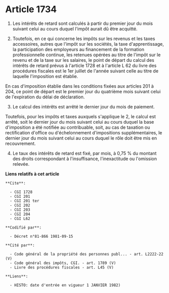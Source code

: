 # Article 1734

1. Les intérêts de retard sont calculés à partir du premier jour du mois suivant celui au cours duquel l'impôt aurait dû être
acquitté.

2. Toutefois, en ce qui concerne les impôts sur les revenus et les taxes accessoires, autres que l'impôt sur les sociétés, la
taxe d'apprentissage, la participation des employeurs au financement de la formation professionnelle continue, les retenues
opérées au titre de l'impôt sur le revenu et de la taxe sur les salaires, le point de départ du calcul des intérêts de retard
prévus à l'article 1728 et à l'article L 62 du livre des procédures fiscales est le 1er juillet de l'année suivant celle au
titre de laquelle l'imposition est établie.

En cas d'imposition établie dans les conditions fixées aux articles 201 à 204, ce point de départ est le premier jour du
quatrième mois suivant celui de l'expiration du délai de déclaration.

3. Le calcul des intérêts est arrêté le dernier jour du mois de paiement.

Toutefois, pour les impôts et taxes auxquels s'applique le 2, le calcul est arrêté, soit le dernier jour du mois suivant
celui au cours duquel la base d'imposition a été notifiée au contribuable, soit, au cas de taxation ou rectification d'office
ou d'échelonnement d'impositions supplémentaires, le dernier jour du mois suivant celui au cours duquel le rôle doit être mis
en recouvrement.

4. Le taux des intérêts de retard est fixé, par mois, à 0,75 % du montant des droits correspondant à l'insuffisance,
l'inexactitude ou l'omission relevée.

**Liens relatifs à cet article**

	**Cite**:

	  - CGI 1728
	  - CGI 201
	  - CGI 201 ter
	  - CGI 202
	  - CGI 203
	  - CGI 204
	  - CGI L62

	**Codifié par**:

	  - Décret n°81-866 1981-09-15

	**Cité par**:

	  - Code général de la propriété des personnes publ... - art. L2222-22 (V)
	  - Code général des impôts, CGI. - art. 1789 (V)
	  - Livre des procédures fiscales - art. L45 (V)

	**Liens**:

	  - HISTO: date d'entrée en vigueur 1 JANVIER 1982)
